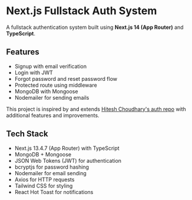# Next.js Fullstack Auth System

A fullstack authentication system built using **Next.js 14 (App Router)** and **TypeScript**.

## Features

- Signup with email verification
- Login with JWT
- Forgot password and reset password flow
- Protected route using middleware
- MongoDB with Mongoose
- Nodemailer for sending emails

This project is inspired by and extends [Hitesh Choudhary's auth repo](https://github.com/hiteshchoudhary/nextjs-fullstack-auth.git) with additional features and improvements.

## Tech Stack

- Next.js 13.4.7 (App Router) with TypeScript
- MongoDB + Mongoose
- JSON Web Tokens (JWT) for authentication
- bcryptjs for password hashing
- Nodemailer for email sending
- Axios for HTTP requests
- Tailwind CSS for styling
- React Hot Toast for notifications

